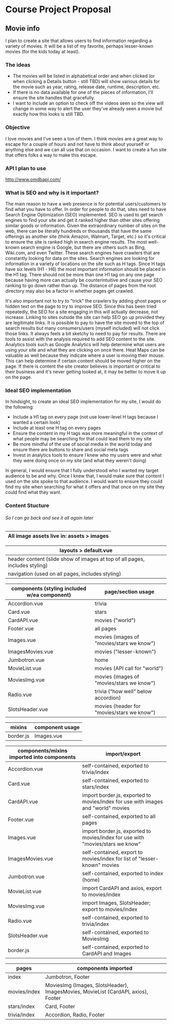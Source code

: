 # Course Project Proposal

## Movie info

I plan to create a site that allows users to find information regarding a variety of movies. It will be a list of my favorite, perhaps lesser-known movies (for the kids today at least).

### The ideas
* The movies will be listed in alphabetical order and when clicked (or when clicking a Details button - still TBD) will show various details for the movie such as year, rating, release date, runtime, description, etc.
* If there is no data available for one of the pieces of information, I'll ensure the site handles that gracefully.
* I want to include an option to check off the videos seen so the view will change in some way to alert the user they've already seen a movie but exactly how this looks is still TBD.

### Objective
I love movies and I've seen a ton of them. I think movies are a great way to escape for a couple of hours and not have to think about yourself or anything else and we can all use that on occasion. I want to create a fun site that offers folks a way to make this escape.

### API I plan to use
http://www.omdbapi.com/

### What is SEO and why is it important?
The main reason to have a web presence is for potential users/customers to find what you have to offer. In order for people to do that, sites need to have Search Engine Optimization (SEO) implemented. SEO is used to get search engines to find your site and get it ranked higher than other sites offering similar goods or information. Given the extraordinary number of sites on the web, there can be literally hundreds or thousands that have the same offerings as another site (think Amazon, Walmart, Target, etc.) so it's critical to ensure the site is ranked high in search engine results. The most well-known search engine is Google, but there are others such as Bing, Wiki.com, and even Twitter. These search engines have crawlers that are constantly looking for data on the sites. Search engines are looking for information in a variety of locations on the site such as H tags. Since H tags have six levels (H1 - H6) the most important information should be placed in the H1 tag. There should not be more than one H1 tag on any one page because having more can actually be counterintuitive and cause your SEO ranking to go down rather than up. The distance of pages from the root directory may also be a factor in whether pages get crawled.

It's also important not to try to "trick" the crawlers by adding ghost pages or hidden text on the page to try to improve SEO. Since this has been tried repeatedly, the SEO for a site engaging in this will actually decrease, not increase. Linking to sites outside the site can help SEO go up provided they are legitimate links. It is possible to pay to have the site moved to the top of search results but many consumers/users (myself included) will not click those links. It always feels a bit sketchy to need to pay for results. There are tools to assist with the analysis required to add SEO content to the site. Analytics tools such as Google Analytics will help determine what users are using your site and what they are clicking on once there. Heat Maps can be valuable as well because they indicate where a user is moving their mouse. This can help determine if certain content should be moved higher on the page. If there is content the site creator believes is important or critical to their business and it's never getting looked at, it may be better to move it up on the page.

### Ideal SEO implementation
In hindsight, to create an ideal SEO implementation for my site, I would do the following:
* Include a H1 tag on every page (not use lower-level H tags because I wanted a certain look)
* Include at least one H tag on every pages
* Ensure the content in my H tags was more meaningful in the context of what people may be searching for that could lead them to my site
* Be more mindful of the use of social media in the world today and ensure there are buttons to share and social meta tags
* Invest in analytics tools to ensure I knew who my users were and what they were doing once on my site (and what they weren't doing)

In general, I would ensure that I fully understood who I wanted my target audience to be and why. Once I knew that, I would make sure that content I used on the site spoke to that audience. I would want to ensure they could find my site when searching for what it offers and that once on my site they could find what they want.

### Content Stucture
###### So I can go back and see it all again later

| All image assets live in: assets > images |
|-------------------------------------------|

| layouts > default.vue                                                       |
|-----------------------------------------------------------------------------|
| header content (slide show of images at top of all pages, includes styling) |
| navigation (used on all pages, includes styling)                            |

| components (styling included w/ea component) | page/section usage                         |
|----------------------------------------------|--------------------------------------------|
| Accordion.vue                                | trivia                                     |
| Card.vue                                     | stars                                      |
| CardAPI.vue                                  | movies ("world")                           |
| Footer.vue                                   | all pages                                  |
| Images.vue                                   | movies (images of "movies/stars we know")  |
| ImagesMovies.vue                             | movies ("lesser-known")                    |
| Jumbotron.vue                                | home                                       |
| MovieList.vue                                | movies (API call for "world")              |
| MoviesImg.vue                                | movies (images of "movies/stars we know")  |
| Radio.vue                                    | trivia ("how well" below accordion)        |
| SlotsHeader.vue                              | movies (header for "movies/stars we know") |

| mixins    | component usage |
|-----------|-----------------|
| border.js | Images.vue      |

| components/mixins imported into components | import/export                                                                     |
|--------------------------------------------|-----------------------------------------------------------------------------------|
| Accordion.vue                              | self-contained, exported to trivia/index                                          |
| Card.vue                                   | self-contained, exported to stars/index                                           |
| CardAPI.vue                                | import border.js, exported to movies/index for use with images and "world" movies |
| Footer.vue                                 | self-contained, exported to all pages                                             |
| Images.vue                                 | import border.js, exported to movies/index for use with "movies/stars we know"    |
| ImagesMovies.vue                           | self-contained, export to movies/index for list of "lesser-known" movies          |
| Jumbotron.vue                              | self-contained, exported to index (home)                                          |
| MovieList.vue                              | import CardAPI and axios, export to movies/index                                  |
| MoviesImg.vue                              | import Images, SlotsHeader; export to movies/index                                |
| Radio.vue                                  | self-contained, exported to trivia/index                                          |
| SlotsHeader.vue                            | self-contained, exported to MoviesImg                                             |
| border.js                                  | self-contained, exported to CardAPI and Images                                    |

| pages        | components imported                                                               |
|--------------|-----------------------------------------------------------------------------------|
| index        | Jumbotron, Footer                                                                 |
| movies/index | MoviesImg (Images, SlotsHeader), ImagesMovies, MovieList (CardAPI, axios), Footer |
| stars/index  | Card, Footer                                                                      |
| trivia/index | Accordion, Radio, Footer                                                          |
